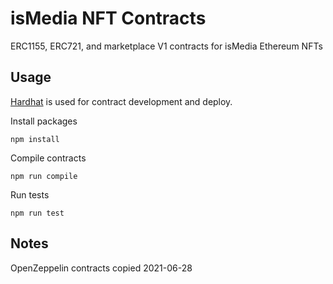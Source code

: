 # isMedia NFT Contracts

ERC1155, ERC721, and marketplace V1 contracts for isMedia Ethereum NFTs

## Usage

[Hardhat](https://hardhat.org/) is used for contract development and deploy.

Install packages
```
npm install
```

Compile contracts
```
npm run compile
```

Run tests
```
npm run test
```

## Notes

OpenZeppelin contracts copied 2021-06-28
